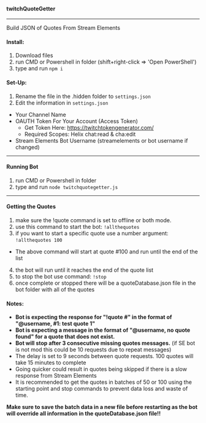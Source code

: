  #### twitchQuoteGetter
 ***
Build JSON of Quotes From Stream Elements

 #### Install:
 1) Download files
 2) run CMD or Powershell in folder (shift+right-click => 'Open PowerShell')
 3) type and run `npm i`

 #### Set-Up:
 1) Rename the file in the .hidden folder to `settings.json`
 2) Edit the information in `settings.json`
  - Your Channel Name
  - OAUTH Token For Your Account (Access Token)
    - Get Token Here: https://twitchtokengenerator.com/
    - Required Scopes: Helix chat:read & cha:edit
  - Stream Elements Bot Username (streamelements or bot username if changed)
***
 #### Running Bot
 1) run CMD or Powershell in folder
 2) type and run `node twitchquotegetter.js`
***
  #### Getting the Quotes
  1) make sure the !quote command is set to offline or both mode.
  2) use this command to start the bot: `!allthequotes`
  3) if you want to start a specific quote use a number argument: `!allthequotes 100`
  - The above command will start at quote #100 and run until the end of the list
  4) the bot will run until it reaches the end of the quote list
  5) to stop the bot use command: `!stop`
  6) once complete or stopped there will be a quoteDatabase.json file in the bot folder with all of the quotes

  #### Notes:
  - **Bot is expecting the response for "!quote #" in the format of "@username, #1: test quote 1"**
  - **Bot is expecting a message in the format of "@username, no quote found" for a quote that does not exist.**
  - **Bot will stop after 3 consecutive missing quotes messages.** (if SE bot is not mod this could be 10 requests due to repeat messages)
  - The delay is set to 9 seconds between quote requests. 100 quotes will take 15 minutes to complete
  - Going quicker could result in quotes being skipped if there is a slow response from Stream Elements
  - It is recommended to get the quotes in batches of 50 or 100 using the starting point and stop commands to prevent data loss and waste of time.

  **Make sure to save the batch data in a new file before restarting as the bot will override all information in the quoteDatabase.json file!!**
